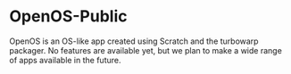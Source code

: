 # OpenOS-Public
OpenOS is an OS-like app created using Scratch and the turbowarp packager. No features are available yet, but we plan to make a wide range of apps available in the future.
